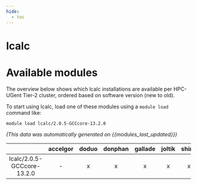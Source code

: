 ```yaml
---
hide:
  - toc
---
```


lcalc
=====

# Available modules


The overview below shows which lcalc installations are available per HPC-UGent Tier-2 cluster, ordered based on software version (new to old).

To start using lcalc, load one of these modules using a `module load` command like:

```shell
module load lcalc/2.0.5-GCCcore-13.2.0
```

*(This data was automatically generated on {{modules_last_updated}})*  

| |accelgor|doduo|donphan|gallade|joltik|shinx|skitty|
| :---: | :---: | :---: | :---: | :---: | :---: | :---: | :---: |
|lcalc/2.0.5-GCCcore-13.2.0|-|x|x|x|x|x|x|
